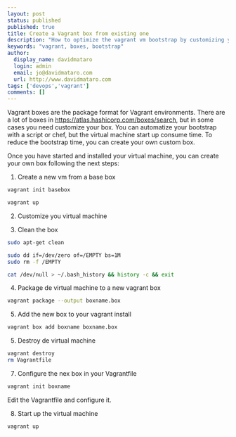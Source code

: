 ```yaml
---
layout: post
status: published
published: true
title: Create a Vagrant box from existing one
description: "How to optimize the vagrant vm bootstrap by customizing your own boxes"
keywords: "vagrant, boxes, bootstrap"
author:
  display_name: davidmataro
  login: admin
  email: jo@davidmataro.com
  url: http://www.davidmataro.com
tags: ['devops','vagrant']
comments: []
---
```



Vagrant boxes are the package format for Vagrant environments. There are a lot of boxes in https://atlas.hashicorp.com/boxes/search, but in some cases you need customize your box. You can automatize your bootstrap with a script or chef, but the virtual machine start up consume time. To reduce the bootstrap time, you can create your own custom box.

Once you have started and installed your virtual machine, you can create your own box following the next steps:

1. Create a new vm from a base box

  ```bash
  vagrant init basebox
  ```

  ```bash
  vagrant up
  ```

2. Customize you virtual machine

3. Clean the box

  ```bash
  sudo apt-get clean
  ```

  ```bash
  sudo dd if=/dev/zero of=/EMPTY bs=1M
  sudo rm -f /EMPTY
  ```

  ```bash
  cat /dev/null > ~/.bash_history && history -c && exit
  ```

4. Package de virtual machine to a new vagrant box

  ```bash
  vagrant package --output boxname.box
  ```

5. Add the new box to your vagrant install

  ```bash
  vagrant box add boxname boxname.box
  ```

5. Destroy de virtual machine

  ```bash
  vagrant destroy
  rm Vagrantfile
  ```

7. Configure the nex box in your Vagrantfile

  ```bash
  vagrant init boxname
  ```

  Edit the Vagrantfile and configure it.

8. Start up the virtual machine

  ```bash
  vagrant up
  ```
